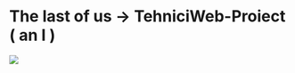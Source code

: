 # The last of us -> TehniciWeb-Proiect ( an I )

![](https://github.com/IoanaTC/TheLastOfUs/blob/main/Photos/demo.png)
